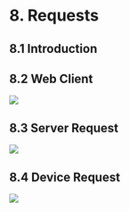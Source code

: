 # 8. Requests

8.1 Introduction
----------------


8.2 Web Client
--------------

![](./WebClientUseCase.png)

8.3 Server Request
------------------

![](./ServerRequest.png)

8.4 Device Request
------------------

![](./DeviceRequest.png)

